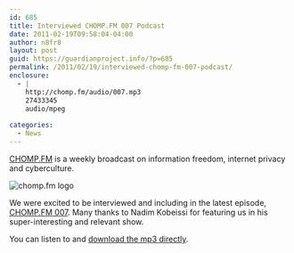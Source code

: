 ```yaml
---
id: 685
title: Interviewed CHOMP.FM 007 Podcast
date: 2011-02-19T09:58:04-04:00
author: n8fr8
layout: post
guid: https://guardianproject.info/?p=685
permalink: /2011/02/19/interviewed-chomp-fm-007-podcast/
enclosure:
  - |
    http://chomp.fm/audio/007.mp3
    27433345
    audio/mpeg
    
categories:
  - News
---
```

[CHOMP.FM](http://chomp.fm) is a weekly broadcast on information freedom, internet privacy and cyberculture.

![chomp.fm logo](http://chomp.fm/img/chomp.gif) 

We were excited to be interviewed and including in the latest episode, [CHOMP.FM 007](http://chomp.fm/007/). Many thanks to Nadim Kobeissi for featuring us in his super-interesting and relevant show.

You can listen to and [download the mp3 directly](http://chomp.fm/audio/007.mp3).